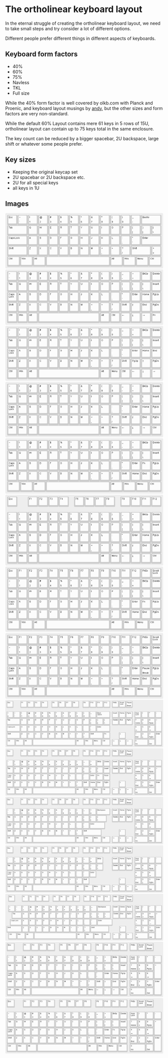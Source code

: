 # The ortholinear keyboard layout

In the eternal struggle of creating the ortholinear keyboard layout,
we need to take small steps and try consider a lot of different options.

Different people prefer different things in different aspects of keyboards.

## Keyboard form factors
* 40%
* 60%
* 75%
* Navless
* TKL
* Full size

While the 40% form factor is well covered
by olkb.com with Planck and Proenic,
and keyboard layout musings by
[andy](https://www.smittey.co.uk/the-planck-key-theory),
but the other sizes and form factors are very non-standard.

While the default 60% Layout contains mere 61 keys
in 5 rows of 15U, ortholinear layout can contain
up to 75 keys total in the same enclosure.

The key count can be reduced by a bigger spacebar,
2U backspace, large shift or whatever some people prefer.

## Key sizes
* Keeping the original keycap set
* 2U spacebar or 2U backspace etc.
* 2U for all special keys
* all keys in 1U

## Images
![keyboard-layout-ortholinear-60-2u-widecaps.png](images/keyboard-layout-ortholinear-60-2u-widecaps.png)
![keyboard-layout-ortholinear-60-complete-arrows-fn1.png](images/keyboard-layout-ortholinear-60-complete-arrows-fn1.png)
![keyboard-layout-ortholinear-60-complete-arrows-fn2.png](images/keyboard-layout-ortholinear-60-complete-arrows2.png)
![keyboard-layout-ortholinear-60-complete-arrows.png](images/keyboard-layout-ortholinear-60-complete-arrows1.png)
![keyboard-layout-ortholinear-60-complete.png](images/keyboard-layout-ortholinear-60-complete.png)
![keyboard-layout-ortholinear-75-complete-arrows.png](images/keyboard-layout-ortholinear-75-complete-arrows.png)
![keyboard-layout-ortholinear-75-complete1.png](images/keyboard-layout-ortholinear-75-complete1.png)
![keyboard-layout-ortholinear-75-complete2.png](images/keyboard-layout-ortholinear-75-complete2.png)
![keyboard-layout-ortholinear-full-2u-widecaps.png](images/keyboard-layout-ortholinear-full-2u-widecaps.png)
![keyboard-layout-ortholinear-full-complete.png](images/keyboard-layout-ortholinear-full-complete.png)
![keyboard-layout-ortholinear-full-leftaligned1.png](images/keyboard-layout-ortholinear-full-leftaligned1.png)
![keyboard-layout-ortholinear-full-leftaligned2.png](images/keyboard-layout-ortholinear-full-leftaligned2.png)
![keyboard-layout-ortholinear-full-original-keycaps.png](images/keyboard-layout-ortholinear-full-original-keycaps.png)
![keyboard-layout-ortholinear-navless-complete-arrows.png](images/keyboard-layout-ortholinear-navless-complete-arrows.png)
![keyboard-layout-ortholinear-navless-complete.png](images/keyboard-layout-ortholinear-navless-complete.png)

